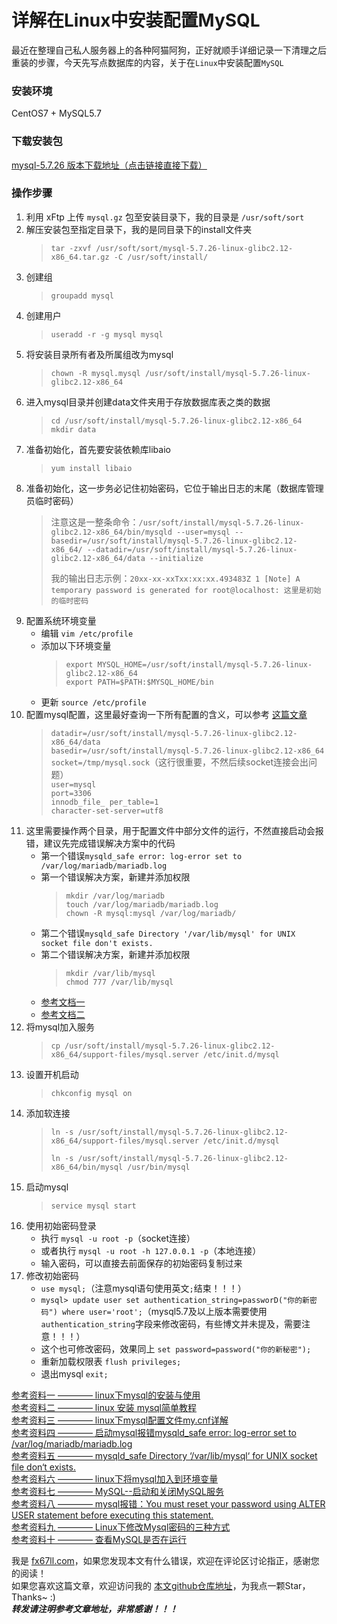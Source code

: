 # 详解在Linux中安装配置MySQL  

最近在整理自己私人服务器上的各种阿猫阿狗，正好就顺手详细记录一下清理之后重装的步骤，今天先写点数据库的内容，关于在`Linux`中安装配置`MySQL`  

### 安装环境
CentOS7 + MySQL5.7

### 下载安装包
[mysql-5.7.26 版本下载地址（点击链接直接下载）](https://cdn.mysql.com//Downloads/MySQL-5.7/mysql-5.7.26-linux-glibc2.12-x86_64.tar.gz)  

### 操作步骤
1. 利用 xFtp 上传 `mysql.gz` 包至安装目录下，我的目录是 `/usr/soft/sort`
2. 解压安装包至指定目录下，我的是同目录下的install文件夹
	> `tar -zxvf /usr/soft/sort/mysql-5.7.26-linux-glibc2.12-x86_64.tar.gz -C /usr/soft/install/`
3. 创建组  
	> `groupadd mysql`  
4. 创建用户  
	> `useradd -r -g mysql mysql`  
5. 将安装目录所有者及所属组改为mysql
	> `chown -R mysql.mysql /usr/soft/install/mysql-5.7.26-linux-glibc2.12-x86_64`  
6. 进入mysql目录并创建data文件夹用于存放数据库表之类的数据  
	> `cd /usr/soft/install/mysql-5.7.26-linux-glibc2.12-x86_64`  
	> `mkdir data`  
7. 准备初始化，首先要安装依赖库libaio
	> `yum install libaio`  
8. 准备初始化，这一步务必记住初始密码，它位于输出日志的末尾（数据库管理员临时密码）  
	> 注意这是一整条命令：`/usr/soft/install/mysql-5.7.26-linux-glibc2.12-x86_64/bin/mysqld --user=mysql --basedir=/usr/soft/install/mysql-5.7.26-linux-glibc2.12-x86_64/ --datadir=/usr/soft/install/mysql-5.7.26-linux-glibc2.12-x86_64/data --initialize`  
	> 
	> 我的输出日志示例：`20xx-xx-xxTxx:xx:xx.493483Z 1 [Note] A temporary password is generated for root@localhost: 这里是初始的临时密码`  
9. 配置系统环境变量  
	+ 编辑 `vim /etc/profile`  
	+ 添加以下环境变量  
		> `export MYSQL_HOME=/usr/soft/install/mysql-5.7.26-linux-glibc2.12-x86_64`  
		> `export PATH=$PATH:$MYSQL_HOME/bin`  
	+ 更新 `source /etc/profile`
10. 配置mysql配置，这里最好查询一下所有配置的含义，可以参考 [这篇文章](https://www.cnblogs.com/captain_jack/archive/2010/10/12/1848496.html)  
	> `datadir=/usr/soft/install/mysql-5.7.26-linux-glibc2.12-x86_64/data`  
	> `basedir=/usr/soft/install/mysql-5.7.26-linux-glibc2.12-x86_64`  
	> `socket=/tmp/mysql.sock`（这行很重要，不然后续socket连接会出问题）  
	> `user=mysql`  
	> `port=3306`  
	> `innodb_file_ per_table=1`  
	> `character-set-server=utf8`  
11. 这里需要操作两个目录，用于配置文件中部分文件的运行，不然直接启动会报错，建议先完成错误解决方案中的代码  
	+ 第一个错误`mysqld_safe error: log-error set to /var/log/mariadb/mariadb.log`  
	+ 第一个错误解决方案，新建并添加权限  
		> `mkdir /var/log/mariadb`  
		> `touch /var/log/mariadb/mariadb.log`  
		> `chown -R mysql:mysql /var/log/mariadb/`  
	+ 第二个错误`mysqld_safe Directory '/var/lib/mysql' for UNIX socket file don't exists.`  
	+ 第二个错误解决方案，新建并添加权限  
		> `mkdir /var/lib/mysql`  
		> `chmod 777 /var/lib/mysql`  
	+ [参考文档一](https://blog.csdn.net/qq_34218345/article/details/106951035)  
	+ [参考文档二](https://blog.csdn.net/qq_32331073/article/details/76229420)  
12. 将mysql加入服务
	> `cp /usr/soft/install/mysql-5.7.26-linux-glibc2.12-x86_64/support-files/mysql.server /etc/init.d/mysql`  
13. 设置开机启动
	> `chkconfig mysql on`  
14. 添加软连接
	> `ln -s /usr/soft/install/mysql-5.7.26-linux-glibc2.12-x86_64/support-files/mysql.server /etc/init.d/mysql`  
	> 
	> `ln -s /usr/soft/install/mysql-5.7.26-linux-glibc2.12-x86_64/bin/mysql /usr/bin/mysql`  
15. 启动mysql
	> `service mysql start`  
16. 使用初始密码登录
	+ 执行 `mysql -u root -p`（socket连接）  
	+ 或者执行 `mysql -u root -h 127.0.0.1 -p`（本地连接）  
	+ 输入密码，可以直接去前面保存的初始密码复制过来  
17. 修改初始密码
	+ `use mysql;`（注意mysql语句使用英文`;`结束！！！）  
	+ `mysql> update user set authentication_string=passworD("你的新密码") where user='root';`（mysql5.7及以上版本需要使用`authentication_string`字段来修改密码，有些博文并未提及，需要注意！！！）  
	+ 这个也可修改密码，效果同上 `set password=password("你的新秘密");`  
	+ 重新加载权限表 `flush privileges;`  
	+ 退出mysql `exit;`  


[参考资料一 ———— linux下mysql的安装与使用](https://www.cnblogs.com/shenjianping/p/10984540.html)  
[参考资料二 ———— linux 安装 mysql简单教程](https://blog.csdn.net/weixin_42734930/article/details/81743047)  
[参考资料三 ———— linux下mysql配置文件my.cnf详解](https://www.cnblogs.com/captain_jack/archive/2010/10/12/1848496.html)  
[参考资料四 ———— 启动mysql报错mysqld_safe error: log-error set to /var/log/mariadb/mariadb.log](https://blog.csdn.net/qq_34218345/article/details/106951035)  
[参考资料五 ———— mysqld_safe Directory ‘/var/lib/mysql‘ for UNIX socket file don‘t exists.](https://blog.csdn.net/qq_32331073/article/details/76229420)  
[参考资料六 ———— linux下将mysql加入到环境变量](https://blog.csdn.net/huanghuizz/article/details/84472590?spm=1001.2014.3001.5502)  
[参考资料七 ———— MySQL--启动和关闭MySQL服务](https://www.cnblogs.com/net5x/articles/10033056.html)  
[参考资料八 ———— mysql报错：You must reset your password using ALTER USER statement before executing this statement.](https://www.cnblogs.com/benpao1314/p/11534696.html)  
[参考资料九 ———— Linux下修改Mysql密码的三种方式](https://www.cnblogs.com/surplus/p/11642773.html)  
[参考资料十 ———— 查看MySQL是否在运行](https://blog.csdn.net/weixin_34025051/article/details/93185516)  


我是 [fx67ll.com](https://fx67ll.com)，如果您发现本文有什么错误，欢迎在评论区讨论指正，感谢您的阅读！  
如果您喜欢这篇文章，欢迎访问我的 [本文github仓库地址](https://github.com/fx67ll/fx67llLinux/blob/master/serve-blog/2021/2021-11/linux-install-mysql.md)，为我点一颗Star，Thanks~ :)  
***转发请注明参考文章地址，非常感谢！！！***
